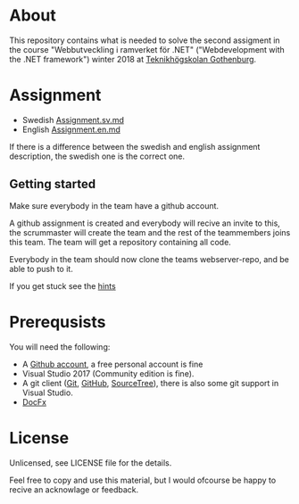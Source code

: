 # About

This repository contains what is needed to solve the second assigment in the course "Webbutveckling i ramverket för .NET" ("Webdevelopment with the .NET framework") winter 2018 at [Teknikhögskolan Gothenburg](https://github.com/TeknikhogskolanGothenburg).

# Assignment

* Swedish [Assignment.sv.md](assignment.sv.md)
* English [Assignment.en.md](assignment.en.md)

If there is a difference between the swedish and english assignment description, the swedish one is the correct one.

## Getting started

Make sure everybody in the team have a github account.

A github assignment is created and everybody will recive an invite to this, the scrummaster will create the team and the rest of the teammembers joins this team. The team will get a repository containing all code.

Everybody in the team should now clone the teams webserver-repo, and be able to push to it.

If you get stuck see the [hints](Hints.md)

# Prerequsists

You will need the following:

* A [Github account](https://github.com/join), a free personal account is fine
* Visual Studio 2017 (Community edition is fine).
* A git client ([Git](https://git-scm.com/), [GitHub](https://desktop.github.com/), [SourceTree](https://www.sourcetreeapp.com/)), there is also some git support in Visual Studio.
* [DocFx](https://dotnet.github.io/docfx/index.html)

# License
Unlicensed, see LICENSE file for the details.

Feel free to copy and use this material, but I would ofcourse be happy to recive an acknowlage or feedback.